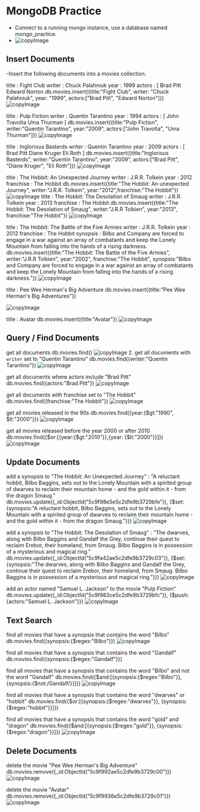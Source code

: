 # MongoDB Practice
- Connect to a running mongo instance, use a database named mongo_practice.
- ![copyImage](https://github.com/user-attachments/assets/870974b8-94b1-4d7d-9f3e-43834a0e31db)
## Insert Documents
-Insert the following documents into a movies collection.

title : Fight Club
writer : Chuck Palahniuk
year : 1999
actors : [
  Brad Pitt
  Edward Norton
db.movies.insert({title:"Fight Club", writer: "Chuck Palahniuk", year: "1999", actors:["Brad Pitt", "Edward Norton"]})
![copyImage](https://github.com/user-attachments/assets/be543eda-dea9-4502-92f3-4254cd9afd90)

title : Pulp Fiction
writer : Quentin Tarantino
year : 1994
actors : [
  John Travolta
  Uma Thurman
]
 db.movies.insert({title:"Pulp Fiction", writer:"Quentin Tarantino", year:"2009", actors:["John Travolta", "Uma Thurman"]})
![copyImage](https://github.com/user-attachments/assets/64813c1a-e8dd-4b30-a83d-04904b40c643)

title : Inglorious Basterds
writer : Quentin Tarantino
year : 2009
actors : [
  Brad Pitt
  Diane Kruger
  Eli Roth
]
db.movies.insert({title:"Inglorious Basterds", writer:"Quentin Tarantino", year:"2009", actors:["Brad Pitt", "Diane Kruger", "Eli Roth"]})
![copyImage](https://github.com/user-attachments/assets/48db6152-4f82-4f1c-9393-455e10fb782c)

title : The Hobbit: An Unexpected Journey
writer : J.R.R. Tolkein
year : 2012
franchise : The Hobbit
db.movies.insert({title:"The Hobbit: An unexpected Journey", writer:"J.R.R. Tolkein", year:"2012",franchise:"The Hobbit"})
![copyImage](https://github.com/user-attachments/assets/8f80437e-7e91-41c6-87c6-1ac5d1bd5ae1)
title : The Hobbit: The Desolation of Smaug
writer : J.R.R. Tolkein
year : 2013
franchise : The Hobbit
db.movies.insert({title:"The Hobbit: The Desolation of Smaug", writer:"J.R.R Tolkien", year:"2013", franchise:"The Hobbit"})
![copyImage](https://github.com/user-attachments/assets/36e34c3c-e6f1-440c-ab52-83b98a06d6be)

title : The Hobbit: The Battle of the Five Armies
writer : J.R.R. Tolkein
year : 2012
franchise : The Hobbit
synopsis : Bilbo and Company are forced to engage in a war against an array of combatants and keep the Lonely Mountain from falling into the hands of a rising darkness.
db.movies.insert({title:"The Hobbit: The Battle of the Five Armies", writer:"J.R.R Tolkien", year:"2002", franchise:"The Hobbit", synopsis:"Bilbo and Company are forced to engage in a war against an array of combatants and keep the Lonely Mountain from falling into the hands of a rising darkness."})
![copyImage](https://github.com/user-attachments/assets/f686ab16-2e96-4a68-ae25-c68e3a5e55ad)

title : Pee Wee Herman's Big Adventure
db.movies.insert({title:"Pee Wee Herman's Big Adventures"})

![copyImage](https://github.com/user-attachments/assets/71fb2d83-3a91-43d9-b3ee-c872f5cfd438)

title : Avatar
 db.movies.insert({title:"Avatar"})
![copyImage](https://github.com/user-attachments/assets/1ccce125-6923-4a84-aeb3-55708caf6078)
## Query / Find Documents
get all documents
db.movies.find()
![copyImage](https://github.com/user-attachments/assets/ea06de7d-b625-41bf-8401-d3880e6c65de)
2. get all documents with `writer` set to "Quentin Tarantino"
db.movies.find({writer:"Quentin Tarantino"})
![copyImage](https://github.com/user-attachments/assets/8d788069-2c1b-429a-b99c-eaa7277688cd)

get all documents where actors include "Brad Pitt"
db.movies.find({actors:"Brad Pitt"})
![copyImage](https://github.com/user-attachments/assets/32251d67-c562-4b8a-bc98-3ca08ade67ff)

get all documents with franchise set to "The Hobbit"
db.movies.find({franchise:"The Hobbit"})
![copyImage](https://github.com/user-attachments/assets/75f8df3c-126d-463d-ac31-0c9d511958ec)

get all movies released in the 90s
db.movies.find({year:{$gt:"1990", $lt:"2000"}})
![copyImage](https://github.com/user-attachments/assets/53dd2a22-ce39-4ea9-ac72-932e6112fe5e)

get all movies released before the year 2000 or after 2010
db.movies.find({$or:[{year:{$gt:"2010"}},{year: {$lt:"2000"}}]})
![copyImage](https://github.com/user-attachments/assets/968f846d-7f13-498a-a7c6-b87e38477b8c)
## Update Documents
add a synopsis to "The Hobbit: An Unexpected Journey" : "A reluctant hobbit, Bilbo Baggins, sets out to the Lonely Mountain with a spirited group of dwarves to reclaim their mountain home - and the gold within it - from the dragon Smaug."
db.movies.update({_id:ObjectId("5c9f98e5e5c2dfe9b3729bfe")}, {$set:{synopsis:"A reluctant hobbit, Bilbo Baggins, sets out to the Lonely Mountain with a spirited group of dwarves to reclaim their mountain home - and the gold within it - from the dragon Smaug."}})
![copyImage](https://github.com/user-attachments/assets/1190e8be-0d09-407b-88f9-e4fe23432717)

add a synopsis to "The Hobbit: The Desolation of Smaug" : "The dwarves, along with Bilbo Baggins and Gandalf the Grey, continue their quest to reclaim Erebor, their homeland, from Smaug. Bilbo Baggins is in possession of a mysterious and magical ring."
db.movies.update({_id:ObjectId("5c9fa42ae5c2dfe9b3729c03")}, {$set:{synopsis:"The dwarves, along with Bilbo Baggins and Gandalf the Grey, continue their quest to reclaim Erebor, their homeland, from Smaug. Bilbo Baggins is in possession of a mysterious and magical ring."}})
![copyImage](https://github.com/user-attachments/assets/b7006279-eb8f-4460-bd65-2212f8c4f214)

add an actor named "Samuel L. Jackson" to the movie "Pulp Fiction"
db.movies.update({_id:ObjectId("5c9f983ce5c2dfe9b3729bfc")}, {$push:{actors:"Samuel L. Jackson"}})
![copyImage](https://github.com/user-attachments/assets/5d1ef9cc-1c86-4694-9609-8c9ebbd51549)

## Text Search
find all movies that have a synopsis that contains the word "Bilbo"
db.movies.find({synopsis:{$regex:"Bilbo"}})
![copyImage](https://github.com/user-attachments/assets/8141d3e3-cfd6-40de-bab8-618e64e07234)


find all movies that have a synopsis that contains the word "Gandalf"
db.movies.find({synopsis:{$regex:"Gandalf"}})

find all movies that have a synopsis that contains the word "Bilbo" and not the word "Gandalf"
db.movies.find({$and:[{synopsis:{$regex:"Bilbo"}}, {synopsis:{$not:/Gandalf/}}]})
![copyImage](https://github.com/user-attachments/assets/26f753ab-275a-4204-bcd8-5c10d064f7fa)

find all movies that have a synopsis that contains the word "dwarves" or "hobbit"
db.movies.find({$or:[{synopsis:{$regex:"dwarves"}}, {synopsis:{$regex:"hobbit"}}]})


find all movies that have a synopsis that contains the word "gold" and "dragon"
db.movies.find({$and:[{synopsis:{$regex:"gold"}}, {synopsis:{$regex:"dragon"}}]})
![copyImage](https://github.com/user-attachments/assets/9ed46d44-3236-4235-b004-489d580c0fcf)

## Delete Documents
delete the movie "Pee Wee Herman's Big Adventure"
db.movies.remove({_id:ObjectId("5c9f992ae5c2dfe9b3729c00")})
![copyImage](https://github.com/user-attachments/assets/06cee791-b9d4-4aec-998e-0bcce193361a)

delete the movie "Avatar"
db.movies.remove({_id:ObjectId("5c9f9936e5c2dfe9b3729c01")})
![copyImage](https://github.com/user-attachments/assets/ea282214-a96b-4bc5-a108-728a1144c154)
